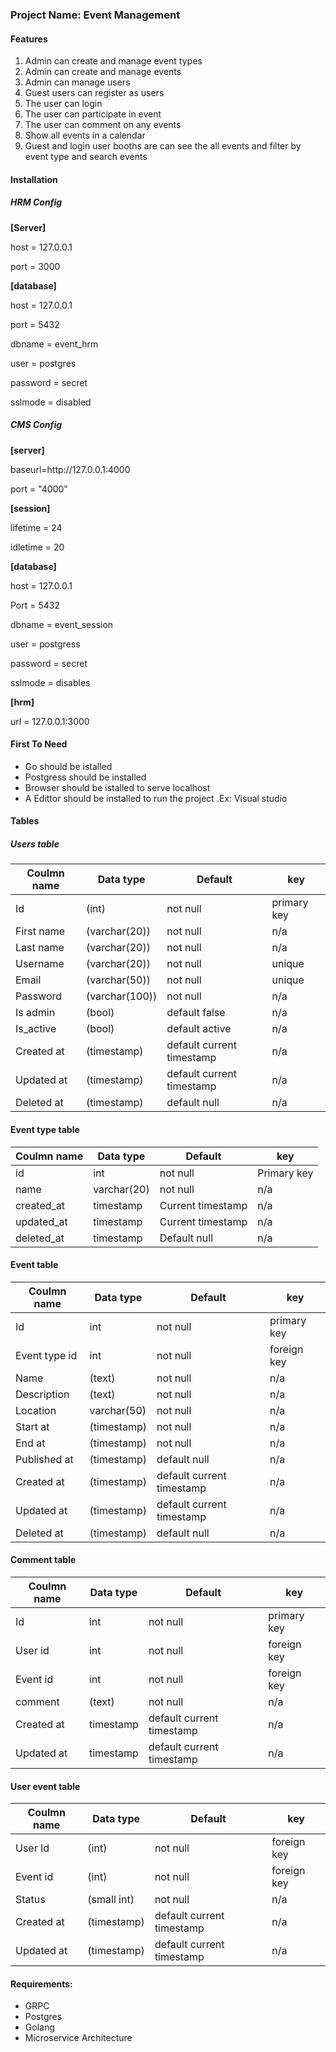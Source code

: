 <h3>Project Name: Event Management</h3>
<h4>Features</h4>
<ol>
<li>Admin can create and manage event types</li>
<li>Admin can create and manage events</li>
<li>Admin can manage users</li>
<li>Guest users can register as users</li>
<li>The user can login </li>
<li>The user can participate in event</li>
<li>The user can comment on any events</li>
<li>Show all events in a calendar </li>
<li>Guest and login user booths are can see the all events and filter by event type and search events</li>
</ol>
<h4>Installation</h4>
<h5>HRM Config</h5>

<p><b>[Server]</b></p>
<p>host = 127.0.0.1</p>
<p>port = 3000</p>
<p><b>[database]</b></p>
<p>host = 127.0.0.1</p>
<p>port = 5432</p>
<p>dbname = event_hrm</p>
<p>user = postgres</p>
<p>password = secret</p>
<p>sslmode = disabled</p>
<h5>CMS Config</h5>
<p><b>[server]</b></p>
<p>baseurl=http://127.0.0.1:4000</p>
<p>port = "4000"</p>
<p><b>[session]</b></p>
<p>lifetime = 24</p>
<p>idletime = 20</p>
<p><b>[database]</b></p>
<p>host = 127.0.0.1</p>
<p>Port = 5432</p>
<p>dbname = event_session</p>
<p>user = postgress</p>
<p>password = secret</p>
<p>sslmode = disables</p>
<p><b>[hrm]</b></p>
<p>url = 127.0.0.1:3000</p>

<h4>First To Need</h4>
<ul>
<li>Go should be istalled</li>
<li>Postgress should be installed</li>
<li>Browser should be istalled to serve localhost</li>
<li>A Edittor should be installed to run the project .Ex: Visual studio</li>
</ul>
<h4>Tables</h4>
<h5>Users table</h5>
<table>
        <thead>
            <tr>
                <th>Coulmn name</th>
                <th>Data type</th>
                <th>Default</th>
                <th>key</th>
            </tr>
        </thead>
        <tbody>
            <tr>
                <td>Id</td>
                <td>(int)</td>
                <td>not null</td>
                <td>primary key</td>
            </tr>
            <tr>
                <td>First name </td>
                <td>(varchar(20))</td>
                <td>not null</td>
                <td>n/a</td>
            </tr>
            <tr>
                <td>Last name</td>
                <td>(varchar(20))</td>
                <td>not null</td>
                <td>n/a</td>
            </tr>
            <tr>
                <td>Username</td>
                <td>(varchar(20))</td>
                <td>not null</td>
                <td>unique</td>
            </tr>
            <tr>
                <td>Email</td>
                <td>(varchar(50))</td>
                <td>not null</td>
                <td>unique</td>
            </tr>
            <tr>
                <td>Password</td>
                <td>(varchar(100))</td>
                <td>not null</td>
                <td>n/a</td>
            </tr>
            <tr>
                <td>Is admin</td>
                <td>(bool)</td>
                <td>default false</td>
                <td>n/a</td>
            </tr>
            <tr>
                <td>Is_active</td>
                <td>(bool)</td>
                <td>default active</td>
                <td>n/a</td>
            </tr>
            <tr>
                <td>Created at</td>
                <td>(timestamp)</td>
                <td>default current timestamp </td>
                <td>n/a</td>
            </tr>
            <tr>
                <td>Updated at</td>
                <td>(timestamp)</td>
                <td>default current timestamp</td>
                <td>n/a</td>
            </tr>
            <tr>
                <td>Deleted at</td>
                <td>(timestamp)</td>
                <td>default null</td>
                <td>n/a</td>
            </tr>
        </tbody>
    </table>
<h4>Event type table</h4>
<table>
        <thead>
            <tr>
                <th>Coulmn name</th>
                <th>Data type</th>
                <th>Default</th>
                <th>key</th>
            </tr>
        </thead>
        <tbody>
            <tr>
                <td>id</td>
                <td>int</td>
                <td>not null</td>
                <td>Primary key</td>
            </tr>
            <tr>
                <td>name</td>
                <td>varchar(20)</td>
                <td>not null</td>
                <td>n/a</td>
            </tr>
            <tr>
                <td>created_at</td>
                <td>timestamp</td>
                <td>Current timestamp</td>
                <td>n/a</td>
            </tr>
            <tr>
                <td>updated_at</td>
                <td>timestamp</td>
                <td>Current timestamp</td>
                <td>n/a</td>
            </tr>
            <tr>
                <td>deleted_at</td>
                <td>timestamp</td>
                <td>Default null</td>
                <td>n/a</td>
            </tr>
        </tbody>
    </table>
<h4>Event table</h4>
<table>
        <thead>
            <tr>
                <th>Coulmn name</th>
                <th>Data type</th>
                <th>Default</th>
                <th>key</th>
            </tr>
        </thead>
        <tbody>
            <tr>
                <td>Id</td>
                <td>int</td>
                <td>not null</td>
                <td>primary key</td>
            </tr>
            <tr>
                <td>Event type id</td>
                <td>int</td>
                <td>not null</td>
                <td>foreign key</td>
            </tr>
            <tr>
                <td>Name</td>
                <td>(text)</td>
                <td>not null</td>
                <td>n/a</td>
            </tr>
            <tr>
                <td>Description</td>
                <td>(text)</td>
                <td>not null</td>
                <td>n/a</td>
            </tr>
            <tr>
                <td>Location</td>
                <td>varchar(50)</td>
                <td>not null</td>
                <td>n/a</td>
            </tr>
            <tr>
                <td>Start at</td>
                <td>(timestamp)</td>
                <td>not null</td>
                <td>n/a</td>
            </tr>
            <tr>
                <td>End at</td>
                <td>(timestamp)</td>
                <td>not null</td>
                <td>n/a</td>
            </tr>
            <tr>
                <td>Published at</td>
                <td>(timestamp)</td>
                <td>default null</td>
                <td>n/a</td>
            </tr>
            <tr>
                <td>Created at</td>
                <td>(timestamp)</td>
                <td>default current timestamp</td>
                <td>n/a</td>
            </tr>
            <tr>
                <td>Updated at</td>
                <td>(timestamp)</td>
                <td>default current timestamp</td>
                <td>n/a</td>
            </tr>
            <tr>
                <td>Deleted at</td>
                <td>(timestamp)</td>
                <td>default null  </td>
                <td>n/a</td>
            </tr>
        </tbody>
    </table>
<h4>Comment table</h4>
<table>
        <thead>
            <tr>
                <th>Coulmn name</th>
                <th>Data type</th>
                <th>Default</th>
                <th>key</th>
            </tr>
        </thead>
        <tbody>
            <tr>
                <td>Id</td>
                <td>int</td>
                <td>not null</td>
                <td>primary key</td>
            </tr>
            <tr>
                <td>User id</td>
                <td>int</td>
                <td>not null</td>
                <td>foreign key</td>
            </tr>
            <tr>
                <td>Event id</td>
                <td>int</td>
                <td>not null</td>
                <td>foreign key</td>
            </tr>
            <tr>
                <td>comment</td>
                <td>(text)</td>
                <td>not null</td>
                <td>n/a</td>
            </tr>
            <tr>
                <td>Created at</td>
                <td>timestamp</td>
                <td>default current timestamp</td>
                <td>n/a</td>
            </tr>
            <tr>
                <td>Updated at</td>
                <td>timestamp</td>
                <td>default current timestamp</td>
                <td>n/a</td>
            </tr>
        </tbody>
    </table>

<h4>User event table</h4>
<table>
        <thead>
            <tr>
                <th>Coulmn name</th>
                <th>Data type</th>
                <th>Default</th>
                <th>key</th>
            </tr>
        </thead>
        <tbody>
            <tr>
                <td>User Id</td>
                <td>(int)</td>
                <td>not null</td>
                <td>foreign key</td>
            </tr>
            <tr>
                <td>Event id</td>
                <td>(int)</td>
                <td>not null</td>
                <td>foreign key</td>
            </tr>
            <tr>
                <td>Status</td>
                <td>(small int)</td>
                <td>not null</td>
                <td>n/a</td>
            </tr>
            <tr>
                <td>Created at</td>
                <td>(timestamp)</td>
                <td>default current timestamp</td>
                <td>n/a</td>
            </tr>
            <tr>
                <td>Updated at</td>
                <td>(timestamp)</td>
                <td>default current timestamp</td>
                <td>n/a</td>
            </tr>
        </tbody>
    </table>
<h4>Requirements:</h4>
<ul>
<li>GRPC</li>
<li>Postgres</li>
<li>Golang</li>
<li>Microservice Architecture</li>
</ul>